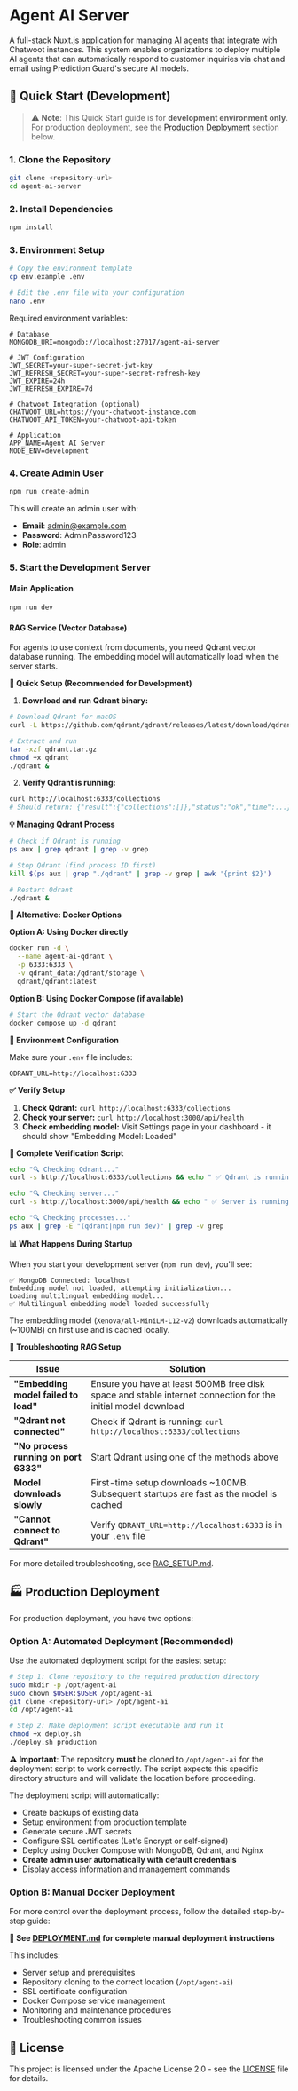 # Agent AI Server

A full-stack Nuxt.js application for managing AI agents that integrate with Chatwoot instances. This system enables organizations to deploy multiple AI agents that can automatically respond to customer inquiries via chat and email using Prediction Guard's secure AI models.


## 🚀 Quick Start (Development)

> ⚠️ **Note**: This Quick Start guide is for **development environment only**. For production deployment, see the [Production Deployment](#-production-deployment) section below.

### 1. Clone the Repository
```bash
git clone <repository-url>
cd agent-ai-server
```

### 2. Install Dependencies
```bash
npm install
```

### 3. Environment Setup
```bash
# Copy the environment template
cp env.example .env

# Edit the .env file with your configuration
nano .env
```

Required environment variables:
```env
# Database
MONGODB_URI=mongodb://localhost:27017/agent-ai-server

# JWT Configuration
JWT_SECRET=your-super-secret-jwt-key
JWT_REFRESH_SECRET=your-super-secret-refresh-key
JWT_EXPIRE=24h
JWT_REFRESH_EXPIRE=7d

# Chatwoot Integration (optional)
CHATWOOT_URL=https://your-chatwoot-instance.com
CHATWOOT_API_TOKEN=your-chatwoot-api-token

# Application
APP_NAME=Agent AI Server
NODE_ENV=development
```

### 4. Create Admin User
```bash
npm run create-admin
```

This will create an admin user with:
- **Email**: admin@example.com
- **Password**: AdminPassword123
- **Role**: admin

### 5. Start the Development Server

#### Main Application
```bash
npm run dev
```

#### RAG Service (Vector Database)
For agents to use context from documents, you need Qdrant vector database running. The embedding model will automatically load when the server starts.

**🎯 Quick Setup (Recommended for Development)**

1. **Download and run Qdrant binary:**
```bash
# Download Qdrant for macOS
curl -L https://github.com/qdrant/qdrant/releases/latest/download/qdrant-x86_64-apple-darwin.tar.gz -o qdrant.tar.gz

# Extract and run
tar -xzf qdrant.tar.gz
chmod +x qdrant
./qdrant &
```

2. **Verify Qdrant is running:**
```bash
curl http://localhost:6333/collections
# Should return: {"result":{"collections":[]},"status":"ok","time":...}
```

**💡 Managing Qdrant Process**
```bash
# Check if Qdrant is running
ps aux | grep qdrant | grep -v grep

# Stop Qdrant (find process ID first)
kill $(ps aux | grep "./qdrant" | grep -v grep | awk '{print $2}')

# Restart Qdrant
./qdrant &
```

**🐳 Alternative: Docker Options**

**Option A: Using Docker directly**
```bash
docker run -d \
  --name agent-ai-qdrant \
  -p 6333:6333 \
  -v qdrant_data:/qdrant/storage \
  qdrant/qdrant:latest
```

**Option B: Using Docker Compose (if available)**
```bash
# Start the Qdrant vector database
docker compose up -d qdrant
```

**🔧 Environment Configuration**

Make sure your `.env` file includes:
```env
QDRANT_URL=http://localhost:6333
```

**✅ Verify Setup**

1. **Check Qdrant:** `curl http://localhost:6333/collections`
2. **Check your server:** `curl http://localhost:3000/api/health`
3. **Check embedding model:** Visit Settings page in your dashboard - it should show "Embedding Model: Loaded"

**🚀 Complete Verification Script**
```bash
echo "🔍 Checking Qdrant..."
curl -s http://localhost:6333/collections && echo " ✅ Qdrant is running"

echo "🔍 Checking server..."
curl -s http://localhost:3000/api/health && echo " ✅ Server is running"

echo "🔍 Checking processes..."
ps aux | grep -E "(qdrant|npm run dev)" | grep -v grep
```

**📊 What Happens During Startup**

When you start your development server (`npm run dev`), you'll see:
```
✅ MongoDB Connected: localhost
Embedding model not loaded, attempting initialization...
Loading multilingual embedding model...
✅ Multilingual embedding model loaded successfully
```

The embedding model (`Xenova/all-MiniLM-L12-v2`) downloads automatically (~100MB) on first use and is cached locally.

**🔧 Troubleshooting RAG Setup**

| Issue | Solution |
|-------|----------|
| **"Embedding model failed to load"** | Ensure you have at least 500MB free disk space and stable internet connection for the initial model download |
| **"Qdrant not connected"** | Check if Qdrant is running: `curl http://localhost:6333/collections` |
| **"No process running on port 6333"** | Start Qdrant using one of the methods above |
| **Model downloads slowly** | First-time setup downloads ~100MB. Subsequent startups are fast as the model is cached |
| **"Cannot connect to Qdrant"** | Verify `QDRANT_URL=http://localhost:6333` is in your `.env` file |

For more detailed troubleshooting, see [RAG_SETUP.md](./RAG_SETUP.md).

## 🏭 Production Deployment

For production deployment, you have two options:

### Option A: Automated Deployment (Recommended)

Use the automated deployment script for the easiest setup:

```bash
# Step 1: Clone repository to the required production directory
sudo mkdir -p /opt/agent-ai
sudo chown $USER:$USER /opt/agent-ai
git clone <repository-url> /opt/agent-ai
cd /opt/agent-ai

# Step 2: Make deployment script executable and run it
chmod +x deploy.sh
./deploy.sh production
```

**⚠️ Important**: The repository **must** be cloned to `/opt/agent-ai` for the deployment script to work correctly. The script expects this specific directory structure and will validate the location before proceeding.

The deployment script will automatically:
- Create backups of existing data
- Setup environment from production template
- Generate secure JWT secrets
- Configure SSL certificates (Let's Encrypt or self-signed)
- Deploy using Docker Compose with MongoDB, Qdrant, and Nginx
- **Create admin user automatically with default credentials**
- Display access information and management commands

### Option B: Manual Docker Deployment

For more control over the deployment process, follow the detailed step-by-step guide:

**📖 See [DEPLOYMENT.md](./DEPLOYMENT.md) for complete manual deployment instructions**

This includes:
- Server setup and prerequisites
- Repository cloning to the correct location (`/opt/agent-ai`)
- SSL certificate configuration
- Docker Compose service management
- Monitoring and maintenance procedures
- Troubleshooting common issues

## 📄 License

This project is licensed under the Apache License 2.0 - see the [LICENSE](LICENSE) file for details.